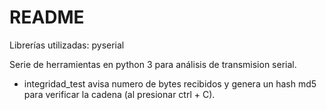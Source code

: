 # README #

Librerías utilizadas:
pyserial

Serie de herramientas en python 3 para análisis de transmision serial.

- integridad_test avisa numero de bytes recibidos y genera un hash md5 para verificar la cadena (al presionar ctrl + C).
